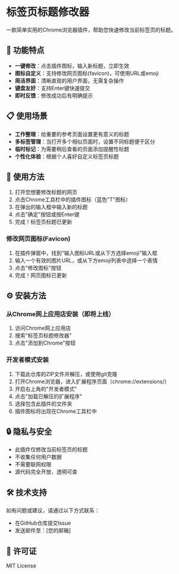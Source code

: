 # 标签页标题修改器

一款简单实用的Chrome浏览器插件，帮助您快速修改当前标签页的标题。

## 🌟 功能特点

- **一键修改**：点击插件图标，输入新标题，立即生效
- **图标自定义**：支持修改网页图标(favicon)，可使用URL或emoji
- **简洁界面**：清晰直观的用户界面，无需复杂操作
- **键盘友好**：支持Enter键快速提交
- **即时反馈**：修改成功后有明确提示

## 📋 使用场景

- **工作整理**：给重要的参考页面设置更有意义的标题
- **多标签管理**：当打开多个相似页面时，设置不同标题便于区分
- **临时标记**：为需要稍后查看的页面添加提醒性标题
- **个性化体验**：根据个人喜好自定义标签页标题

## 🚀 使用方法

1. 打开您想要修改标题的网页
2. 点击Chrome工具栏中的插件图标（蓝色"T"图标）
3. 在弹出的输入框中输入新的标题
4. 点击"确定"按钮或按Enter键
5. 完成！标签页标题已更新

### 修改网页图标(Favicon)

1. 在插件弹窗中，找到"输入图标URL或从下方选择emoji"输入框
2. 输入一个有效的图片URL，或从下方emoji列表中选择一个表情
3. 点击"修改图标"按钮
4. 完成！网页图标已更新

## ⚙️ 安装方法

### 从Chrome网上应用店安装（即将上线）

1. 访问Chrome网上应用店
2. 搜索"标签页标题修改器"
3. 点击"添加到Chrome"按钮

### 开发者模式安装

1. 下载此仓库的ZIP文件并解压，或使用git克隆
2. 打开Chrome浏览器，进入扩展程序页面（chrome://extensions/）
3. 开启右上角的"开发者模式"
4. 点击"加载已解压的扩展程序"
5. 选择包含此插件的文件夹
6. 插件图标将出现在Chrome工具栏中

## 🔒 隐私与安全

- 此插件仅修改当前标签页的标题
- 不收集任何用户数据
- 不需要联网权限
- 源代码完全开放，透明可查

## 🛠️ 技术支持

如有问题或建议，请通过以下方式联系：

- 在GitHub仓库提交Issue
- 发送邮件至：[您的邮箱]

## 📝 许可证

MIT License

